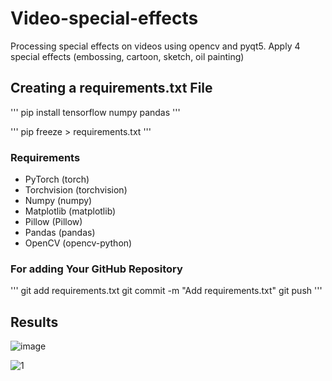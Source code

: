 # Video-special-effects
Processing special effects on videos using opencv and pyqt5. Apply 4 special effects (embossing, cartoon, sketch, oil painting)

## Creating a requirements.txt File
'''
pip install tensorflow numpy pandas
'''

'''
pip freeze > requirements.txt
'''

### Requirements
- PyTorch (torch)
- Torchvision (torchvision)
- Numpy (numpy)
- Matplotlib (matplotlib)
- Pillow (Pillow)
- Pandas (pandas)
- OpenCV (opencv-python)

### For adding Your GitHub Repository
'''
git add requirements.txt
git commit -m "Add requirements.txt"
git push
'''

## Results
![image](https://github.com/BinnieJoe/Processing-special-effects/assets/167211454/5dc81eb0-75ee-4d2e-8ad1-dbcbd41380dd)

![1](https://github.com/BinnieJoe/Processing-special-effects/assets/167211454/bd1f9e6a-59d9-49c0-92fe-3af15e73773c)
